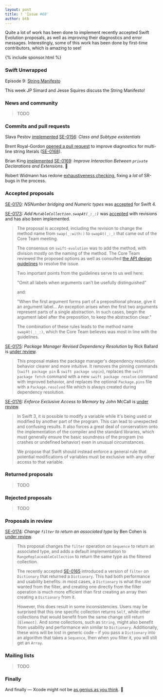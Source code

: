 ```yaml
---
layout: post
title: ! 'Issue #68'
author: btb
---
```


Quite a lot of work has been done to implement recently accepted Swift Evolution proposals, as well as improving their diagnostics and error messages. Interestingly, some of this work has been done by first-time contributors, which is amazing to see!

<!--excerpt-->

{% include sponsor.html %}

### Swift Unwrapped

Episode 9: [String Manifesto](https://spec.fm/podcasts/swift-unwrapped/67089)

This week JP Simard and Jesse Squires discuss the String Manifesto!

### News and community

> TODO

### Commits and pull requests

Slava Pestov [implemented](https://github.com/apple/swift/pull/9090) [SE-0156](https://github.com/apple/swift-evolution/blob/master/proposals/0156-subclass-existentials.md): *Class and Subtype existentials*

Brent Royal-Gordon [opened a pull request](https://github.com/apple/swift/pull/9148) to improve diagnostics for multi-line string literals ([SE-0168](https://github.com/apple/swift-evolution/blob/master/proposals/0168-multi-line-string-literals.md)).

Brian King [implemented](https://github.com/apple/swift/pull/9098) [SE-0169](https://github.com/apple/swift-evolution/blob/master/proposals/0169-improve-interaction-between-private-declarations-and-extensions.md): *Improve Interaction Between `private` Declarations and Extensions*. 🚀

Robert Widmann has redone [exhaustiveness checking](https://github.com/apple/swift/pull/8908), fixing a *lot* of SR-bugs in the process.

### Accepted proposals

[SE-0170](https://github.com/apple/swift-evolution/blob/master/proposals/0170-nsnumber_bridge.md): *NSNumber bridging and Numeric types* was [accepted](https://lists.swift.org/pipermail/swift-evolution/Week-of-Mon-20170424/036226.html) for Swift 4.

[SE-0173](https://github.com/apple/swift-evolution/blob/master/proposals/0173-swap-indices.md): *Add `MutableCollection.swapAt(_:_:)`* was [accepted](https://lists.swift.org/pipermail/swift-evolution/Week-of-Mon-20170424/036229.html) with revisions and has also been implemented.

> The proposal is accepted, including the revision to change the method name from `swap(_:with:)` to `swapAt(_:_)` that came out of the Core Team meeting.
>
> The consensus on `swift-evolution` was to add the method, with division mostly on the naming of the method. The Core Team reviewed the proposed options as well as consulted [the API design guidelines](https://swift.org/documentation/api-design-guidelines/) to resolve the issue.
>
> Two important points from the guidelines serve to us well here:
>
> "Omit all labels when arguments can’t be usefully distinguished”
>
> and:
>
> "When the first argument forms part of a prepositional phrase, give it an argument label... An exception arises when the first two arguments represent parts of a single abstraction. In such cases, begin the argument label after the preposition, to keep the abstraction clear."
>
> The combination of these rules leads to the method name `swapAt(_:_:)`, which the Core Team believes was most in line with the guidelines.

[SE-0175](https://github.com/apple/swift-evolution/blob/master/proposals/0175-package-manager-revised-dependency-resolution.md): *Package Manager Revised Dependency Resolution* by Rick Ballard is [under review](https://lists.swift.org/pipermail/swift-evolution-announce/2017-May/000373.html).

> This proposal makes the package manager's dependency resolution behavior clearer and more intuitive. It removes the pinning commands (`swift package pin` & `swift package unpin`), replaces the `swift package fetch` command with a new `swift package resolve` command with improved behavior, and replaces the optional `Package.pins` file with a `Package.resolved` file which is always created during dependency resolution.

[SE-0176](https://github.com/apple/swift-evolution/blob/master/proposals/0176-enforce-exclusive-access-to-memory.md): *Enforce Exclusive Access to Memory* by John McCall is [under review](https://lists.swift.org/pipermail/swift-evolution-announce/2017-May/000372.html).

> In Swift 3, it is possible to modify a variable while it's being used or modified by another part of the program. This can lead to unexpected and confusing results. It also forces a great deal of conservatism onto the implementation of the compiler and the standard libraries, which must generally ensure the basic soundness of the program (no crashes or undefined behavior) even in unusual circumstances.
>
> We propose that Swift should instead enforce a general rule that potential modifications of variables must be exclusive with any other access to that variable.

### Returned proposals

> TODO

### Rejected proposals

> TODO

### Proposals in review

[SE-0174](https://github.com/apple/swift-evolution/blob/master/proposals/0174-filter-range-replaceable.md): *Change `filter` to return an associated type* by Ben Cohen is [under review](https://lists.swift.org/pipermail/swift-evolution-announce/2017-April/000370.html).

> This proposal changes the `filter` operation on `Sequence` to return an associated type, and adds a default implementation to `RangeReplaceableCollection` to return the same type as the filtered collection.
>
> The recently accepted [SE-0165](https://github.com/apple/swift-evolution/blob/master/proposals/0165-dict.md) introduced a version of `filter` on `Dictionary` that returned a `Dictionary`. This had both performance and usability benefits: in most cases, a `Dictionary` is what the user wanted from the filter, and creating one directly from the filter operation is much more efficient than first creating an array then creating a `Dictionary` from it.
>
> However, this does result in some inconsistencies. Users may be surprised that this one specific collection returns `Self`, while other collections that would benefit from the same change still return `[Element]`. And some collections, such as `String`, might also benefit from usability and performance win similar to `Dictionary`. Additionally, these wins will be lost in generic code – if you pass a `Dictionary` into an algorithm that takes a `Sequence`, then when you filter it, you will still get an `Array`.

### Mailing lists

> TODO

### Finally

And finally — Xcode might not be [as genius as you think](https://twitter.com/steipete/status/859832487719182343). 🤔
